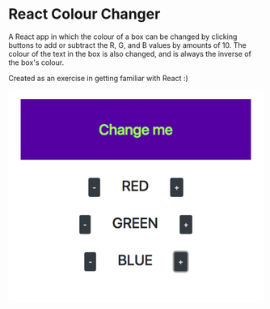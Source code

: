 # React Colour Changer

A React app in which the colour of a box can be changed by clicking buttons to add or subtract the R, G, and B values by amounts of 10. The colour of the text in the box is also changed, and is always the inverse of the box's colour.

Created as an exercise in getting familiar with React :)

![screenshot](app_screenshot.png)
